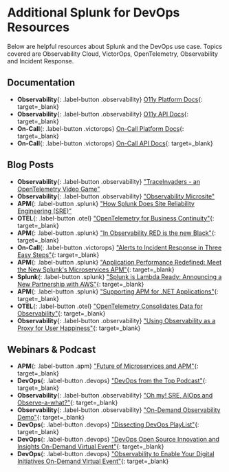# Additional Splunk for DevOps Resources

Below are helpful resources about Splunk and the DevOps use case. Topics covered are Observability Cloud, VictorOps, OpenTelemetry, Observability and Incident Response.

## Documentation

* **Observability**{: .label-button .observability} [O11y Platform Docs](https://docs.signalfx.com/en/latest/){: target=_blank}
* **Observability**{: .label-button .observability} [O11y API Docs](https://dev.splunk.com/observability/docs/){: target=_blank}
* **On-Call**{: .label-button .victorops} [On-Call Platform Docs](https://help.victorops.com/){: target=_blank}
* **On-Call**{: .label-button .victorops} [On-Call API Docs](https://portal.victorops.com/public/api-docs.html){: target=_blank}

## Blog Posts

* **Observability**{: .label-button .observability} ["TraceInvaders - an OpenTelemetry Video Game"](https://www.linkedin.com/pulse/traceinvaders-opentelemetry-video-game-steve-lerner/)
* **Observability**{: .label-button .observability} ["Observability Microsite"](http://observability.splunk.com/)
* **APM**{: .label-button .splunk} ["How Splunk Does Site Reliability Engineering (SRE)"](https://splk.it/3eKyy46)
* **OTEL**{: .label-button .otel} ["OpenTelemetry for Business Continuity"](https://bit.ly/3cyGzHM){: target=_blank}
* **APM**{: .label-button .splunk} ["In Observability RED is the new Black"](https://splk.it/2XSoL5e){: target=_blank}
* **On-Call**{: .label-button .victorops} ["Alerts to Incident Response in Three Easy Steps"](https://splk.it/307jQjI){: target=_blank}
* **APM**{: .label-button .splunk} ["Application Performance Redefined: Meet the New Splunk's Microservices APM"](https://www.splunk.com/en_us/blog/it/application-performance-redefined-meet-the-new-signalfx-microservices-apm.html){: target=_blank}
* **Splunk**{: .label-button .splunk} ["Splunk is Lambda Ready: Announcing a New Partnership with AWS"](https://www.splunk.com/en_us/blog/it/splunk-is-lambda-ready.html){: target=_blank}
* **APM**{: .label-button .splunk} ["Supporting APM for .NET Applications"](https://www.splunk.com/en_us/blog/cloud/supporting-apm-for-net-applications.html){: target=_blank}
* **OTEL**{: .label-button .otel} ["OpenTelemetry Consolidates Data for Observability"](https://thenewstack.io/opentelemetry-consolidates-data-for-observability/){: target=_blank}
* **Observability**{: .label-button .observability} ["Using Observability as a Proxy for User Happiness"](https://www.splunk.com/en_us/blog/cloud/using-observability-as-a-proxy-for-customer-happiness.html){: target=_blank}

## Webinars & Podcast

* **APM**{: .label-button .apm} ["Future of Microservices and APM"](https://bit.ly/3cpdbUs){: target=_blank}
* **DevOps**{: .label-button .devops} ["DevOps from the Top Podcast"](https://www.buzzsprout.com/1102754){: target=_blank}
* **Observability**{: .label-button .observability} ["Oh my! SRE, AIOps and Observe-a-what?"](https://www.thecloudpod.net/podcast/tcp-talks-oh-my-sre-aiops-and-observe-a-what/){: target=_blank}
* **Observability**{: .label-button .observability} ["On-Demand Observability Demo"](https://events.splunk.com/Observability-Demo){: target=_blank}
* **DevOps**{: .label-button .devops} ["Dissecting DevOps PlayList"](https://www.youtube.com/playlist?list=PLxkFdMSHYh3QOOQ7D1YyPYOlavuVBRmNm){: target=_blank}
* **DevOps**{: .label-button .devops} ["DevOps Open Source Innovation and Insights On-Demand Virtual Event"](https://events.splunk.com/OpenSource22072020){: target=_blank}
* **DevOps**{: .label-button .devops} ["Observability to Enable Your Digital Initiatives On-Demand Virtual Event"](https://events.splunk.com/Devops-and-Observability-Enable-Your-Digital_Initiatives){: target=_blank}

